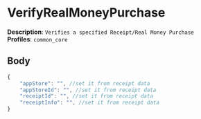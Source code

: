 # VerifyRealMoneyPurchase

**Description**: `Verifies a specified Receipt/Real Money Purchase` \
**Profiles**: `common_core`

## Body
```js
{
    "appStore": "", //set it from receipt data
    "appStoreId": "", //set it from receipt data
    "receiptId": "", //set it from receipt data
    "receiptInfo": "", //set it from receipt data
}
```
